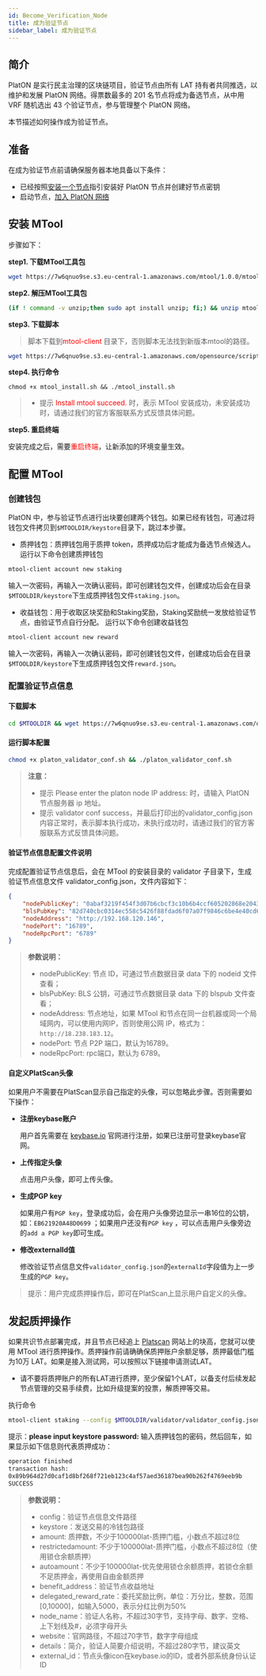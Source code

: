 ```yaml
---
id: Become_Verification_Node
title: 成为验证节点
sidebar_label: 成为验证节点
---
```


## 简介

PlatON 是实行民主治理的区块链项目，验证节点由所有 LAT 持有者共同推选，以维护和发展 PlatON 网络。得票数最多的 201 名节点将成为备选节点，从中用 VRF 随机选出 43 个验证节点，参与管理整个 PlatON 网络。

本节描述如何操作成为验证节点。



## 准备

在成为验证节点前请确保服务器本地具备以下条件：

- 已经按照[安装一个节点](/docs/zh-CN/Install_Node)指引安装好 PlatON 节点并创建好节点密钥
- 启动节点，[加入 PlatON 网络](/docs/zh-CN/Join_PlatON_NetWork)


## 安装 MTool

步骤如下：

**step1. 下载MTool工具包**

```bash
wget https://7w6qnuo9se.s3.eu-central-1.amazonaws.com/mtool/1.0.0/mtool-client.zip
```

**step2. 解压MTool工具包**

```bash
(if ! command -v unzip;then sudo apt install unzip; fi;) && unzip mtool-client.zip && cd mtool-client
```

**step3. 下载脚本**

> 脚本下载到<font color=red>mtool-client</font> 目录下，否则脚本无法找到新版本mtool的路径。

```bash
wget https://7w6qnuo9se.s3.eu-central-1.amazonaws.com/opensource/scripts/mtool_install.sh
```

**step4. 执行命令**

```
chmod +x mtool_install.sh && ./mtool_install.sh
```

> - 提示 <font color=red>Install mtool succeed.</font> 时，表示 MTool 安装成功，未安装成功时，请通过我们的官方客服联系方式反馈具体问题。

**step5. 重启终端**

安装完成之后，需要<font color=red>重启终端</font>，让新添加的环境变量生效。

## 配置 MTool

### 创建钱包

PlatON 中，参与验证节点进行出块要创建两个钱包。如果已经有钱包，可通过将钱包文件拷贝到`$MTOOLDIR/keystore`目录下，跳过本步骤。

- 质押钱包：质押钱包用于质押 token，质押成功后才能成为备选节点候选人。 运行以下命令创建质押钱包

```bash
mtool-client account new staking
```

输入一次密码，再输入一次确认密码，即可创建钱包文件，创建成功后会在目录`$MTOOLDIR/keystore`下生成质押钱包文件`staking.json`。

- 收益钱包：用于收取区块奖励和Staking奖励，Staking奖励统一发放给验证节点，由验证节点自行分配。 运行以下命令创建收益钱包

```bash
mtool-client account new reward
```

输入一次密码，再输入一次确认密码，即可创建钱包文件，创建成功后会在目录`$MTOOLDIR/keystore`下生成质押钱包文件`reward.json`。



### 配置验证节点信息

#### 下载脚本

```bash
cd $MTOOLDIR && wget https://7w6qnuo9se.s3.eu-central-1.amazonaws.com/opensource/scripts/platon_validator_conf.sh
```

#### 运行脚本配置

```bash
chmod +x platon_validator_conf.sh && ./platon_validator_conf.sh
```

> **注意：**
>
> - 提示 Please enter the platon node IP address: 时，请输入 PlatON 节点服务器 ip 地址。
> - 提示 validator conf success，并最后打印出的validator_config.json内容正常时，表示脚本执行成功，未执行成功时，请通过我们的官方客服联系方式反馈具体问题。



#### 验证节点信息配置文件说明

完成配置验证节点信息后，会在 MTool 的安装目录的 validator 子目录下，生成验证节点信息文件 validator_config.json，文件内容如下：

```json
{
	"nodePublicKey": "0abaf3219f454f3d07b6cbcf3c10b6b4ccf605202868e2043b6f5db12b745df0604ef01ef4cb523adc6d9e14b83a76dd09f862e3fe77205d8ac83df707969b47",
    "blsPubKey": "82d740cbc0314ec558c5426f88fdad6f07a07f9846c6be4e40cd628b74b9f641ddad01e4c281a2c3693f8ff2a73a410297aff379ee0575127d51de99b97acc9a1b7bc8ca132ef6f0379a3ec9d76a603d623176e49e1c53e87fead36317895099",
	"nodeAddress": "http://192.168.120.146",
	"nodePort": "16789",
	"nodeRpcPort": "6789"
}
```

> **参数说明：**
>
> - nodePublicKey: 节点 ID，可通过节点数据目录 data 下的 nodeid 文件查看；
> - blsPubKey: BLS 公钥，可通过节点数据目录 data 下的 blspub 文件查看；
> - nodeAddress: 节点地址，如果 MTool 和节点在同一台机器或同一个局域网内，可以使用内网IP，否则使用公网 IP，格式为：`http://18.238.183.12`。
> - nodePort: 节点 P2P 端口，默认为16789。
> - nodeRpcPort: rpc端口，默认为 6789。

#### 自定义PlatScan头像

如果用户不需要在PlatScan显示自己指定的头像，可以忽略此步骤。否则需要如下操作：

- **注册keybase账户**

  用户首先需要在 [keybase.io](https://keybase.io/) 官网进行注册，如果已注册可登录keybase官网。

- **上传指定头像**

  点击用户头像，即可上传头像。

- **生成PGP key**

  如果用户有`PGP key`，登录成功后，会在用户头像旁边显示一串16位的公钥，如：`EB621920A48D0699` ；如果用户还没有`PGP key` ，可以点击用户头像旁边的`add a PGP key`即可生成。

- **修改externalId值**

  修改验证节点信息文件`validator_config.json`的`externalId`字段值为上一步生成的`PGP key`。

> 提示：用户完成质押操作后，即可在PlatScan上显示用户自定义的头像。

## 发起质押操作

如果共识节点部署完成，并且节点已经追上 [Platscan](https://platscan.platon.network) 网站上的块高，您就可以使用 MTool 进行质押操作。质押操作前请确确保质押账户余额足够，质押最低门槛为10万 LAT。如果是接入测试网，可以按照以下链接申请测试LAT。

- 请不要将质押账户的所有LAT进行质押，至少保留1个LAT，以备支付后续发起节点管理的交易手续费，比如升级提案的投票，解质押等交易。



执行命令

````bash
mtool-client staking --config $MTOOLDIR/validator/validator_config.json --keystore $MTOOLDIR/keystore/staking.json --amount 100000 --benefit_address xxx196278ns22j23awdfj9f2d4vz0pedld8a2fzwwj --delegated_reward_rate 5000 --node_name myNode --website www.mywebsite.com --details myNodeDescription --external_id 121412312
````

提示：**please input keystore password:** 输入质押钱包的密码，然后回车，如果显示如下信息则代表质押成功：

```bash
operation finished
transaction hash:
0x89b964d27d0caf1d8bf268f721eb123c4af57aed36187bea90b262f4769eeb9b
SUCCESS
```

> **参数说明：**
>
> - config：验证节点信息文件路径
> - keystore：发送交易的冷钱包路径
> - amount: 质押数，不少于100000lat-质押门槛，小数点不超过8位
> - restrictedamount: 不少于100000lat-质押门槛，小数点不超过8位（使用锁仓余额质押）
> - autoamount：不少于100000lat-优先使用锁仓余额质押，若锁仓余额不足质押金，再使用自由金额质押
> - benefit_address：验证节点收益地址
> - delegated_reward_rate：委托奖励比例，单位：万分比，整数，范围\[0,10000]，如输入5000，表示分红比例为50%
> - node_name：验证人名称，不超过30字节，支持字母、数字、空格、上下划线及#，必须字母开头
>- website：官网路径，不超过70字节，数字字母组成
> - details：简介，验证人简要介绍说明，不超过280字节，建议英文
> - external_id：节点头像icon在keybase.io的ID，或者外部系统身份认证ID
